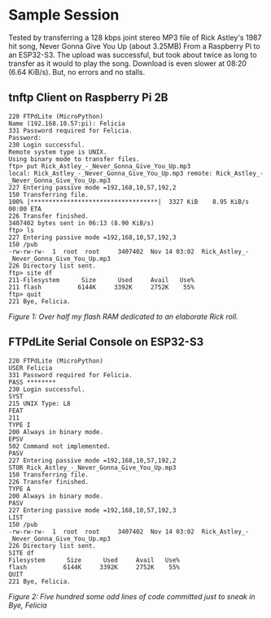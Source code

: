 # Sample Session
Tested by transferring a 128 kbps joint stereo MP3 file of Rick Astley's 1987 hit song, Never Gonna Give You Up (about 3.25MB) From a Raspberry Pi to an ESP32-S3. The upload was successful, but took about twice as long to transfer as it would to play the song. Download is even slower at 08:20 (6.64 KiB/s). But, no errors and no stalls.

## tnftp Client on Raspberry Pi 2B
```
220 FTPdLite (MicroPython)
Name (192.168.10.57:pi): Felicia
331 Password required for Felicia.
Password:
230 Login successful.
Remote system type is UNIX.
Using binary mode to transfer files.
ftp> put Rick_Astley_-_Never_Gonna_Give_You_Up.mp3
local: Rick_Astley_-_Never_Gonna_Give_You_Up.mp3 remote: Rick_Astley_-_Never_Gonna_Give_You_Up.mp3
227 Entering passive mode =192,168,10,57,192,2
150 Transferring file.
100% |***********************************|  3327 KiB    8.95 KiB/s    00:00 ETA
226 Transfer finished.
3407402 bytes sent in 06:13 (8.90 KiB/s)
ftp> ls
227 Entering passive mode =192,168,10,57,192,3
150 /pub
-rw-rw-rw-  1  root  root     3407402  Nov 14 03:02  Rick_Astley_-_Never_Gonna_Give_You_Up.mp3
226 Directory list sent.
ftp> site df
211-Filesystem      Size      Used     Avail   Use%
211 flash          6144K     3392K     2752K    55%
ftp> quit
221 Bye, Felicia.
```
_Figure 1: Over half my flash RAM dedicated to an elaborate Rick roll._

## FTPdLite Serial Console on ESP32-S3
```
220 FTPdLite (MicroPython)
USER Felicia
331 Password required for Felicia.
PASS ********
230 Login successful.
SYST
215 UNIX Type: L8
FEAT
211
TYPE I
200 Always in binary mode.
EPSV
502 Command not implemented.
PASV
227 Entering passive mode =192,168,10,57,192,2
STOR Rick_Astley_-_Never_Gonna_Give_You_Up.mp3
150 Transferring file.
226 Transfer finished.
TYPE A
200 Always in binary mode.
PASV
227 Entering passive mode =192,168,10,57,192,3
LIST
150 /pub
-rw-rw-rw-  1  root  root     3407402  Nov 14 03:02  Rick_Astley_-_Never_Gonna_Give_You_Up.mp3
226 Directory list sent.
SITE df
Filesystem      Size      Used     Avail   Use%
flash          6144K     3392K     2752K    55%
QUIT
221 Bye, Felicia.
```
_Figure 2: Five hundred some odd lines of code committed just to sneak in Bye, Felicia_
